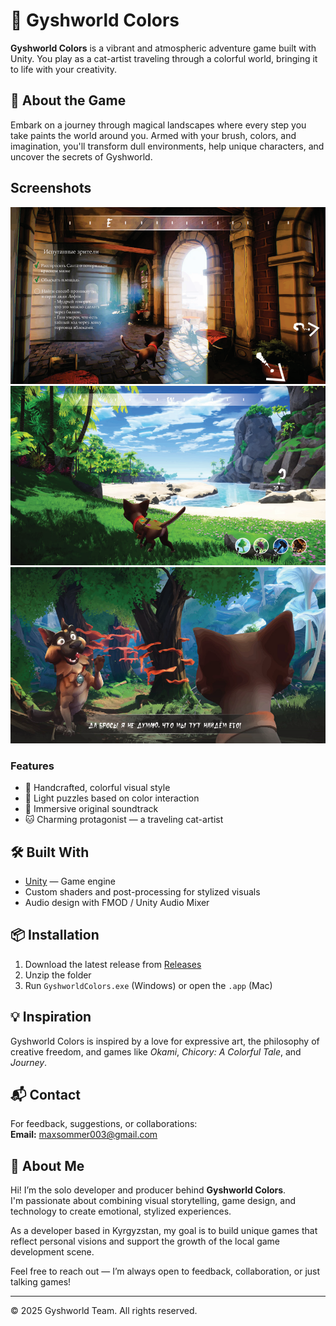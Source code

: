 # 🎨 Gyshworld Colors

**Gyshworld Colors** is a vibrant and atmospheric adventure game built with Unity. You play as a cat-artist traveling through a colorful world, bringing it to life with your creativity.

## 🐾 About the Game

Embark on a journey through magical landscapes where every step you take paints the world around you. Armed with your brush, colors, and imagination, you'll transform dull environments, help unique characters, and uncover the secrets of Gyshworld.

## Screenshots
<img src="Images/screenshot1.png" alt="Gyshworld Logo" width="700"/>
<img src="Images/screenshot2.png" alt="Gyshworld Logo" width="700"/>
<img src="Images/screenshot3.png" alt="Gyshworld Logo" width="700"/>

### Features

- 🌈 Handcrafted, colorful visual style  
- 🧩 Light puzzles based on color interaction  
- 🎵 Immersive original soundtrack  
- 🐱 Charming protagonist — a traveling cat-artist  

## 🛠️ Built With

- [Unity](https://unity.com/) — Game engine  
- Custom shaders and post-processing for stylized visuals  
- Audio design with FMOD / Unity Audio Mixer

## 📦 Installation

1. Download the latest release from [Releases](https://github.com/your-repo/releases)
2. Unzip the folder
3. Run `GyshworldColors.exe` (Windows) or open the `.app` (Mac)

## 💡 Inspiration

Gyshworld Colors is inspired by a love for expressive art, the philosophy of creative freedom, and games like *Okami*, *Chicory: A Colorful Tale*, and *Journey*.

## 📬 Contact

For feedback, suggestions, or collaborations:  
**Email:** maxsommer003@gmail.com


## 👤 About Me

Hi! I’m the solo developer and producer behind **Gyshworld Colors**.  
I'm passionate about combining visual storytelling, game design, and technology to create emotional, stylized experiences.

As a developer based in Kyrgyzstan, my goal is to build unique games that reflect personal visions and support the growth of the local game development scene.

Feel free to reach out — I’m always open to feedback, collaboration, or just talking games!

---

© 2025 Gyshworld Team. All rights reserved.
